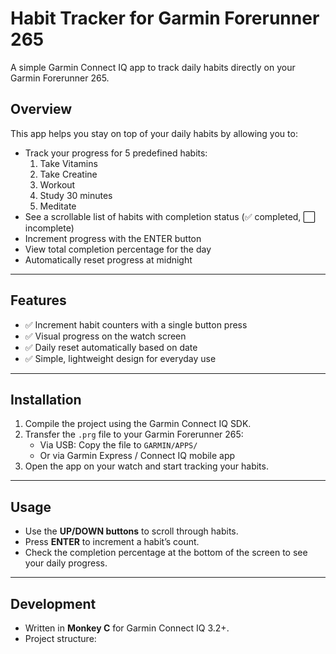 # Habit Tracker for Garmin Forerunner 265

A simple Garmin Connect IQ app to track daily habits directly on your Garmin Forerunner 265.

## Overview

This app helps you stay on top of your daily habits by allowing you to:

- Track your progress for 5 predefined habits:
  1. Take Vitamins
  2. Take Creatine
  3. Workout
  4. Study 30 minutes
  5. Meditate
- See a scrollable list of habits with completion status (✅ completed, ⬜ incomplete)
- Increment progress with the ENTER button
- View total completion percentage for the day
- Automatically reset progress at midnight

---

## Features

- ✅ Increment habit counters with a single button press  
- ✅ Visual progress on the watch screen  
- ✅ Daily reset automatically based on date  
- ✅ Simple, lightweight design for everyday use  

---

## Installation

1. Compile the project using the Garmin Connect IQ SDK.  
2. Transfer the `.prg` file to your Garmin Forerunner 265:  
   - Via USB: Copy the file to `GARMIN/APPS/`  
   - Or via Garmin Express / Connect IQ mobile app  
3. Open the app on your watch and start tracking your habits.

---

## Usage

- Use the **UP/DOWN buttons** to scroll through habits.  
- Press **ENTER** to increment a habit’s count.  
- Check the completion percentage at the bottom of the screen to see your daily progress.  

---

## Development

- Written in **Monkey C** for Garmin Connect IQ 3.2+.  
- Project structure:

